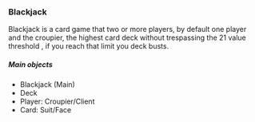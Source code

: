 ### Blackjack

Blackjack is a card game that two or more players, 
by default one player and the croupier, the 
highest card deck without trespassing the 21 value threshold
, if you reach that limit you deck busts.

##### Main objects

* Blackjack (Main)
* Deck
* Player: Croupier/Client
* Card: Suit/Face